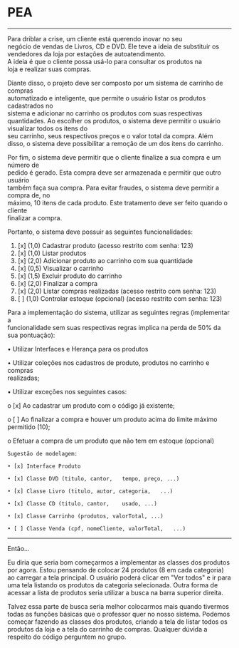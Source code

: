 # PEA
--------------------------------------------------------------------------------------------------------------------------------
 Para	 driblar	 a	 crise,	 um	 cliente	 está	 querendo	 inovar	 no	 seu	
negócio de	 vendas	 de	 Livros,	 CD	 e	 DVD.	 Ele	 teve	 a	 ideia	 de	
substituir	os	vendedores	da	loja	por	estações	de	autoatendimento.	
A	ideia	é	que	o	cliente	possa	usá-lo	para	consultar	os	produtos	na	
loja	e	realizar	suas	compras.

Diante	 disso,	 o projeto	 deve	 ser	 composto	 por um	 sistema	 de	 carrinho	 de	 compras	
automatizado e	inteligente, que	permite	 o	 usuário	listar	 os	 produtos	 cadastrados	no	
sistema	e	adicionar	no	carrinho	os	produtos	com	suas	respectivas	quantidades.
Ao	escolher	os	produtos,	o	sistema	deve	permitir	o	usuário	visualizar	todos	os	itens	do	
seu	carrinho,	seus	respectivos	preços	e	o	valor	total	da	compra. Além	disso,	o	sistema	
deve	possibilitar	a	remoção	de	um	dos	itens	do	carrinho.

Por	fim,	o	sistema	deve	permitir	que	o	cliente	finalize a	sua	compra e	um	número	de	
pedido	 é	 gerado.	 Esta	 compra	 deve	 ser	 armazenada e	 permitir que outro	 usuário	
também	faça	sua	compra. Para	evitar	fraudes,	o	sistema	deve	permitir	a	compra	de,	no	
máximo,	 10	 itens	 de	 cada	 produto. Este	 tratamento	 deve	 ser	 feito	 quando	 o	 cliente	
finalizar	a	compra.

Portanto,	o	sistema	deve	possuir	as	seguintes	funcionalidades:
1. [x] (1,0)	Cadastrar produto	(acesso	restrito	com senha: 123)
2. [x] (1,0)	Listar produtos
3. [x] (2,0)	Adicionar	produto	ao	carrinho	com	sua	quantidade
4. [x] (0,5)	Visualizar o	carrinho
5. [x] (1,5)	Excluir	produto	do	carrinho
6. [x] (2,0)	Finalizar	a	compra
7. [x] (2,0) Listar	compras	realizadas (acesso	restrito	com senha: 123)
8. [ ] (1,0)	Controlar	estoque (opcional) (acesso	restrito	com senha: 123)

Para	 a	 implementação	 do	 sistema,	 utilizar	 as	 seguintes	 regras (implementar	 a	
funcionalidade	sem	suas	respectivas	regras	implica	na	perda	de	50%	da	sua	pontuação):

• Utilizar	Interfaces	e	Herança	para	os	produtos

• Utilizar	 coleções nos cadastros	 de	 produto,	 produtos	 no	 carrinho	 e	 compras	
realizadas;

• Utilizar	exceções	nos	seguintes	casos:

o [x] Ao	cadastrar	um	produto	com	o	código	já	existente;

o [ ] Ao	 finalizar	 a	 compra	 e	 houver	 um	 produto	 acima	 do	 limite	 máximo	
permitido	(10);

o Efetuar	a	compra	de	um	produto	que	não	tem	em	estoque	(opcional)



    Sugestão de modelagem:

    • [x] Interface Produto

    • [x] Classe DVD (titulo, cantor,	tempo, preço, ...)

    • [x] Classe Livro (titulo,	autor, categoria,	...)

    • [x] Classe CD (titulo, cantor,	usado, ...)
  
    • [x] Classe Carrinho (produtos, valorTotal, ...)

    • [ ] Classe Venda (cpf, nomeCliente, valorTotal,	...)

--------------------------------------------------------------------------------------------------------------------------------

Então...

Eu diria que seria bom começarmos a implementar as classes dos produtos por agora. Estou pensando de colocar 24 produtos (8 em cada categoria) ao carregar a tela principal. O usuário poderá clicar em "Ver todos" e ir para uma tela listando os produtos da categoria selecionada. Outra forma de acessar a lista de produtos seria utilizar a busca na barra superior direita.

Talvez essa parte de busca seria melhor colocarmos mais quando tivermos todas as funções básicas que o professor quer no nosso sistema. Podemos começar fazendo as classes dos produtos, criando a tela de listar todos os produtos da loja e a tela do carrinho de compras. Qualquer dúvida a respeito do código perguntem no grupo.
